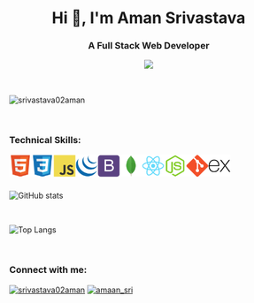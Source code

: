 ### <h1 align="center">Hi :wave:, I'm Aman Srivastava</h1>
<h3 align="center">A Full Stack Web Developer</h3>
<p align="center">
<img src=https://camo.githubusercontent.com/e4a569755580f96dce0e6d65bc761e0d9aef0fecae524ec73a1b0be60fc934fa/68747470733a2f2f7777772e6d79676f2e67652f75706c6f6164732f626c6f672f313538343032333739352e6a7067>
</p> 

<br>
<p align="left"> <img src="https://komarev.com/ghpvc/?username=srivastava02aman&label=Profile%20views&color=129e00&style=plastic" alt="srivastava02aman" /> </p>
<br>

### Technical Skills:
<img align="left" alt="HTML5" width="40px" src="https://github.com/devicons/devicon/blob/master/icons/html5/html5-original.svg">
<img align="left" alt="CSS3" width="40px" src="https://github.com/devicons/devicon/blob/master/icons/css3/css3-original.svg">
<img align="left" alt="JavaScript" width="40px" src="https://github.com/devicons/devicon/blob/master/icons/javascript/javascript-original.svg">
<img align="left" alt="JQuery" width="40px" src="https://github.com/devicons/devicon/blob/master/icons/jquery/jquery-original.svg">
<img align="left" alt="Bootstrap" width="40px" src="https://github.com/devicons/devicon/blob/master/icons/bootstrap/bootstrap-plain.svg">
<img align="left" alt="MongoDB" width="40px" src="https://github.com/devicons/devicon/blob/master/icons/mongodb/mongodb-original.svg">
<img align="left" alt="React" width="40px" src="https://github.com/devicons/devicon/blob/master/icons/react/react-original.svg">
<img align="left" alt="Node" width="40px" src="https://github.com/devicons/devicon/blob/master/icons/nodejs/nodejs-original.svg">
<img align="left" alt="Git" width="40px" src="https://github.com/devicons/devicon/blob/master/icons/git/git-original.svg">
<img align="left" alt="Express" width="40px" src="https://github.com/devicons/devicon/blob/master/icons/express/express-original.svg">

<br><br><br>

![GitHub stats](https://github-readme-stats.vercel.app/api?username=srivastava02aman)

<br>

![Top Langs](https://github-readme-stats.vercel.app/api/top-langs/?username=srivastava02aman&layout=compact)

<br>
<h3 align="left">Connect with me:</h3>
<p align="left">
<a href="https://linkedin.com/in/srivastava02aman" target="blank"><img align="center" src="https://cliply.co/wp-content/uploads/2021/02/372102050_LINKEDIN_ICON_400px.gif" alt="srivastava02aman" height="40" width="40" /></a>
<a href="https://instagram.com/amaan_sri/" target="blank"><img align="center" src="https://cliply.co/wp-content/uploads/2019/07/371907300_INSTAGRAM_ICON_400px.gif" alt="amaan_sri" height="40" width="40" /></a>
</p>
<!--
**srivastava02aman/srivastava02aman** is a ✨ _special_ ✨ repository because its `README.md` (this file) appears on your GitHub profile.
Here are some ideas to get you started:
- 🔭 I’m currently working on ...
- 🌱 I’m currently learning ...
- 👯 I’m looking to collaborate on ...
- 🤔 I’m looking for help with ...
- 💬 Ask me about ...
- 📫 How to reach me: ...
- 😄 Pronouns: ...
- ⚡ Fun fact: ...
-->
